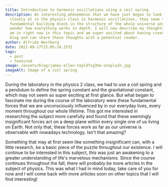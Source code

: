 ```yaml
---
title: Introduction to harmonic oscillations using a coil spring
description: An interesting phenomenon that we have just begun to look more
  closely at in the physics class is harmonic oscillations, they seem to be a
  fundamental building block in the structure of the whole universe and make me
  wonder how everything works in depth. I will now describe my thoughts that I
  am in right now in this topic and am super excited about having created this
  blog and can share these thoughts with a potential reader.
author: Alfrida Westberg
date: 2021-09-17T15:05:24.257Z
tags:
  - post
  - featured
image: /assets/blog/james-allen-tepldfsg3he-unsplash.jpg
imageAlt: Image of a coil spring
---
```

During the laboratory in the physics 2 class, we had to use a coil spring and a pendulum to define the spring constant and the gravitational constant, which may not seem so super exciting at first glance. But what began to fascinate me during the course of the laboratory were these fundamental forces that we are unconsciously influenced by in our everyday lives, every moment throughout our whole lifetime. This got me interested in researching the subject more carefully and found that these seemingly insignificant forces act on a deep plane within every single one of us living on Earth. Not only that, these forces work as far as our universe is observable with nowadays technology. Isn't that amazing?

Something that may at first seem like something insignificant can, with a little research, be a basic piece of the puzzle throughout our existence. I will continue to be interested in this subject, this was just an awakening to a greater understanding of life's marvelous mechanisms. Since the course continues throughout the fall, there will probably be more articles in the subject of physics.
This was what I had in mind today, take care of you for now and I will come back with more articles soon on other topics that I will find interesting!